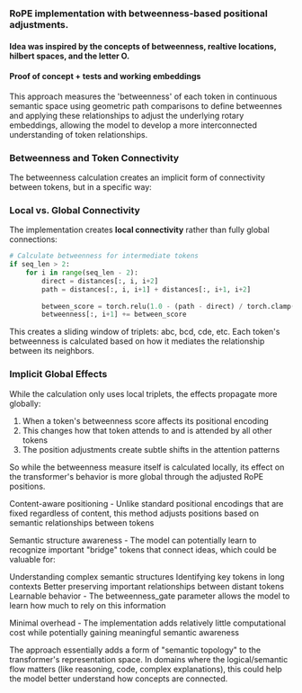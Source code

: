 ### RoPE implementation with betweenness-based positional adjustments. 
#### Idea was inspired by the concepts of betweenness, realtive locations, hilbert spaces, and the letter O.

#### Proof of concept + tests and working embeddings 
  
  This approach measures the 'betweenness' of each token in continuous semantic space using geometric path comparisons to define betweennes
  and applying these relationships to adjust the underlying rotary embeddings, allowing the model to  develop a more interconnected understanding of token 
  relationships.

### Betweenness and Token Connectivity

The betweenness calculation creates an implicit form of connectivity between tokens, but in a specific way:

### Local vs. Global Connectivity

The implementation creates **local connectivity** rather than fully global connections:

```python
# Calculate betweenness for intermediate tokens
if seq_len > 2:
    for i in range(seq_len - 2):
        direct = distances[:, i, i+2]
        path = distances[:, i, i+1] + distances[:, i+1, i+2]
        
        between_score = torch.relu(1.0 - (path - direct) / torch.clamp(direct, min=1e-6))
        betweenness[:, i+1] += between_score
```

This creates a sliding window of triplets: abc, bcd, cde, etc. Each token's betweenness is calculated based on how it mediates the relationship between its neighbors.

### Implicit Global Effects

While the calculation only uses local triplets, the effects propagate more globally:

1. When a token's betweenness score affects its positional encoding
2. This changes how that token attends to and is attended by all other tokens
3. The position adjustments create subtle shifts in the attention patterns

So while the betweenness measure itself is calculated locally, its effect on the transformer's behavior is more global through the adjusted RoPE positions.

Content-aware positioning - Unlike standard positional encodings that are fixed regardless of content, this method adjusts positions based on semantic relationships between tokens

Semantic structure awareness - The model can potentially learn to recognize important "bridge" tokens that connect ideas, which could be valuable for:

Understanding complex semantic structures
Identifying key tokens in long contexts
Better preserving important relationships between distant tokens
Learnable behavior - The betweenness_gate parameter allows the model to learn how much to rely on this information

Minimal overhead - The implementation adds relatively little computational cost while potentially gaining meaningful semantic awareness

The approach essentially adds a form of "semantic topology" to the transformer's representation space. In domains where the logical/semantic flow matters (like reasoning, code, complex explanations), this could help the model better understand how concepts are connected.
